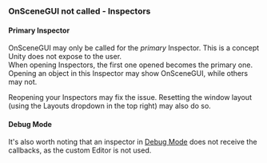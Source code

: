 ### OnSceneGUI not called - Inspectors

#### Primary Inspector
OnSceneGUI may only be called for the *primary* Inspector. This is a concept Unity does not expose to the user.  
When opening Inspectors, the first one opened becomes the primary one. Opening an object in this Inspector may show OnSceneGUI, while others may not.  

Reopening your Inspectors may fix the issue. Resetting the window layout (using the Layouts dropdown in the top right) may also do so.  

#### Debug Mode
It's also worth noting that an inspector in [Debug Mode](https://docs.unity3d.com/Manual/InspectorOptions.html) does not receive the callbacks, as the custom Editor is not used.  

